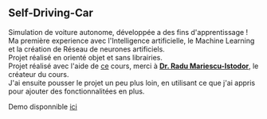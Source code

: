 ## Self-Driving-Car  
  
Simulation de voiture autonome, développée a des fins d'apprentissage !  
Ma première experience avec l'Intelligence artificielle, le Machine Learning et la création de Réseau de neurones artificiels.  
Projet réalisé en orienté objet et sans librairies.  
Projet réalisé avec l'aide de [ce](https://youtu.be/Rs_rAxEsAvI) cours, merci à **[Dr. Radu Mariescu-Istodor](https://www.youtube.com/channel/UC3XGlNq8O5hZlZBJlSFB4jg)**,
le créateur du cours.  
J'ai ensuite pousser le projet un peu plus loin, en utilisant ce que j'ai appris pour ajouter des fonctionnalitées en plus.  
  
Demo disponnible [ici](https://delceyhugo.github.io/Self-Driving-Car/)
